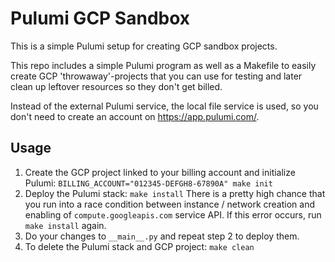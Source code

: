 # Pulumi GCP Sandbox

This is a simple Pulumi setup for creating GCP sandbox projects.

This repo includes a simple Pulumi program as well as a Makefile to easily create GCP 'throwaway'-projects that you can use for testing and later clean up leftover resources so they don't get billed.

Instead of the external Pulumi service, the local file service is used, so you don't need to create an account on https://app.pulumi.com/.

## Usage
1. Create the GCP project linked to your billing account and initialize Pulumi: `BILLING_ACCOUNT="012345-DEFGH8-67890A" make init`
2. Deploy the Pulumi stack: `make install`
 There is a pretty high chance that you run into a race condition between instance / network creation and enabling of `compute.googleapis.com` service API. If this error occurs, run `make install` again.
3. Do your changes to `__main__.py` and repeat step 2 to deploy them.
4. To delete the Pulumi stack and GCP project: `make clean`

